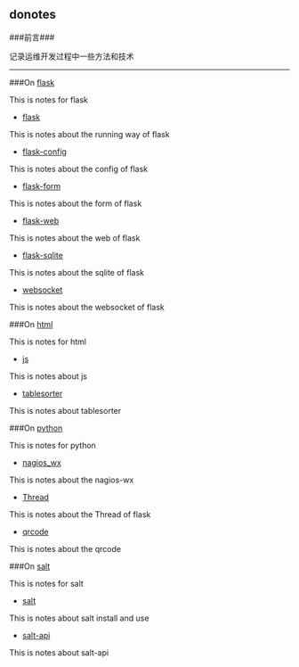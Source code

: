 ## donotes

###前言###

记录运维开发过程中一些方法和技术

***

###On [flask](./flask)

This is notes for flask 

* [flask](./flask/flask.md)

This is notes about the running way of flask 

* [flask-config](./flask/flask-config.md)

This is notes about the config of flask

* [flask-form](./flask/flask-form.md)

This is notes about the form of flask 

* [flask-web](./flask/flask-web.md)

This is notes about the web of flask 

* [flask-sqlite](./flask/sqlite.md)

This is notes about the sqlite of flask 

* [websocket](./flask/websocket.md)

This is notes about the websocket of flask 
 

###On [html](./html)

This is notes for html 

* [js](./html/js.md)

This is notes about js

* [tablesorter](./html/tablesorter.md)

This is notes about tablesorter

###On [python](./python)

This is notes for python 

* [nagios_wx](./python/nagios_wx.md)

This is notes about the nagios-wx 

* [Thread](./python/Thread.md)

This is notes about the Thread of flask 

* [qrcode](./python/qrcode.md)

This is notes about the qrcode 

###On [salt](./salt)

This is notes for salt 

* [salt](./salt/salt.md)

This is notes about salt install and use

* [salt-api](./salt/salt-api.md)

This is notes about salt-api 